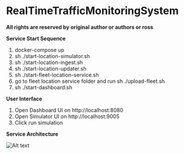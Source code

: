 # RealTimeTrafficMonitoringSystem
**All rights are reserved by original author or authors or ross**

**Service Start Sequence**
1. docker-compose up
3. sh ./start-location-simulator.sh
4. sh ./start-location-ingest.sh
5. sh ./start-location-updater.sh
6. sh ./start-fleet-location-service.sh
7. go to fleet location service folder and run sh ./upload-fleet.sh
8. sh ./start-dashboard.sh

**User Interface**
1. Open Dashboard UI on http://localhost:8080
2. Open Simulator UI on http://localhost:9005
3. Click run simulation

**Service Architecture**

![Alt text](https://raw.githubusercontent.com/Caden94/RealTimeTrafficMonitoringSystem/master/rtms_architecture.png "System Architecture")
